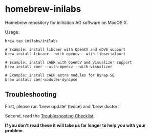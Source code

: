 # homebrew-inilabs
Homebrew repository for iniVation AG software on MacOS X.

Usage:

    brew tap inilabs/inilabs

    # Example: install libcaer with OpenCV and eDVS support
    brew install libcaer --with-opencv --with-libserialport

    # Example: install cAER with OpenCV and Visualizer support
    brew install caer --with-opencv --with-visualizer

    # Example: install cAER extra modules for Dynap-SE
    brew install caer-modules-dynapse

## Troubleshooting
First, please run 'brew update' (twice) and 'brew doctor'.

Second, read the [Troubleshooting Checklist](http://docs.brew.sh/Troubleshooting.html).

**If you don't read these it will take us far longer to help you with your problem.**
